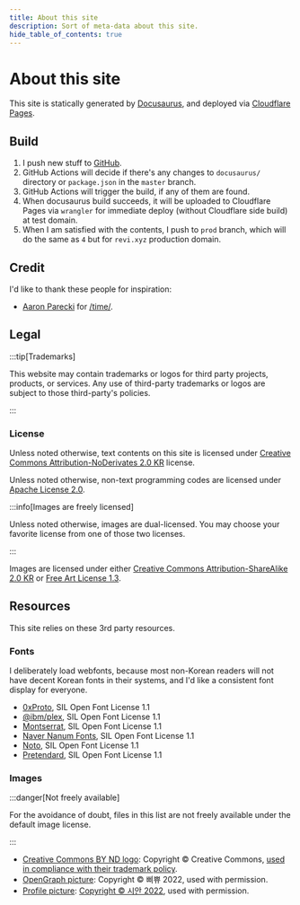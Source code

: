 ```yaml
---
title: About this site
description: Sort of meta-data about this site.
hide_table_of_contents: true
---
```


# About this site

This site is statically generated by [Docusaurus](https://docusaurus.io), and deployed via [Cloudflare Pages](https://pages.cloudflare.com).

## Build

1. I push new stuff to [GitHub](https://github.com/revinet/revi.xyz).
2. GitHub Actions will decide if there's any changes to `docusaurus/` directory or `package.json` in the `master` branch.
3. GitHub Actions will trigger the build, if any of them are found.
4. When docusaurus build succeeds, it will be uploaded to Cloudflare Pages via `wrangler` for immediate deploy (without Cloudflare side build) at test domain.
5. When I am satisfied with the contents, I push to `prod` branch, which will do the same as `4` but for `revi.xyz` production domain.

## Credit

I'd like to thank these people for inspiration:

- [Aaron Parecki](https://aaronparecki.com/now/) for [/time/](https://revi.xyz/time/).

## Legal

:::tip[Trademarks]

This website may contain trademarks or logos for third party projects, products, or services. Any use of third-party trademarks or logos are subject to those third-party's policies.

:::

### License

Unless noted otherwise, text contents on this site is licensed under [Creative Commons Attribution-NoDerivates 2.0 KR](https://creativecommons.org/licenses/by-nd/2.0/kr/) license.

Unless noted otherwise, non-text programming codes are licensed under [Apache License 2.0](https://github.com/revinet/revi.xyz/blob/master/LICENSE).

:::info[Images are freely licensed]

Unless noted otherwise, images are dual-licensed. You may choose your favorite license from one of those two licenses.

:::

Images are licensed under either [Creative Commons Attribution-ShareAlike 2.0 KR](https://creativecommons.org/licenses/by-sa/2.0/kr/) or [Free Art License 1.3](https://artlibre.org/licence/lal/en/).

## Resources

This site relies on these 3rd party resources.

### Fonts

I deliberately load webfonts, because most non-Korean readers will not have decent Korean fonts in their systems, and I'd like a consistent font display for everyone.

- [0xProto](https://github.com/0xType/0xProto), SIL Open Font License 1.1
- [@ibm/plex](https://github.com/IBM/plex), SIL Open Font License 1.1
- [Montserrat](https://github.com/JulietaUla/Montserrat), SIL Open Font License 1.1
- [Naver Nanum Fonts](https://hangeul.naver.com/fonts/search?f=nanum), SIL Open Font License 1.1
- [Noto](https://fonts.google.com/noto), SIL Open Font License 1.1
- [Pretendard](https://github.com/orioncactus/pretendard), SIL Open Font License 1.1

### Images

:::danger[Not freely available]

For the avoidance of doubt, files in this list are not freely available under the default image license.

:::

- [Creative Commons BY ND logo](/img/by-nd.svg): Copyright © Creative Commons, [used in compliance with their trademark policy](https://creativecommons.org/policies/#trademark).
- [OpenGraph picture](/img/bbip-bg.png): Copyright © 삐쀼 2022, used with permission.
- [Profile picture](/img/logo.png): [Copyright © 시안 2022](https://archive.today/2022.01.27-085510/https://dreaming-flower.postype.com/post/11562299), used with permission.
